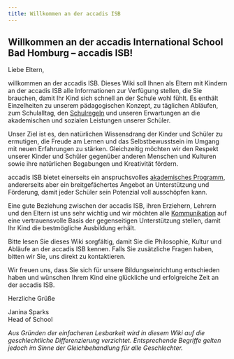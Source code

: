 ```yaml
---
title: Willkommen an der accadis ISB
---
```


## Willkommen an der accadis International School Bad Homburg – accadis ISB! 

Liebe Eltern,

willkommen an der accadis ISB. Dieses Wiki soll Ihnen als Eltern mit Kindern an der accadis ISB alle Informationen zur Verfügung stellen, die Sie brauchen, damit Ihr Kind sich schnell an der Schule wohl fühlt. Es enthält Einzelheiten zu unserem pädagogischen Konzept, zu täglichen Abläufen, zum Schulalltag, den [Schulregeln](/ISB-Eltern-wiki/de/Schulregeln "Schulregeln") und unseren Erwartungen an die akademischen und sozialen Leistungen unserer Schüler.

Unser Ziel ist es, den natürlichen Wissensdrang der Kinder und Schüler zu ermutigen, die Freude am Lernen und das Selbstbewusstsein im Umgang mit neuen Erfahrungen zu stärken. Gleichzeitig möchten wir den Respekt unserer Kinder und Schüler gegenüber anderen Menschen und Kulturen sowie ihre natürlichen Begabungen und Kreativität fördern.

accadis ISB bietet einerseits ein anspruchsvolles [akademisches Programm](/ISB-Eltern-wiki/de/Curriculum "Curriculum"), andererseits aber ein breitgefächertes Angebot an Unterstützung und Förderung, damit jeder Schüler sein Potenzial voll ausschöpfen kann.

Eine gute Beziehung zwischen der accadis ISB, ihren Erziehern, Lehrern und den Eltern ist uns sehr wichtig und wir möchten alle [Kommunikation](/ISB-Eltern-wiki/de/Kommunikation_und_Zusammenarbeit "Kommunikation und Zusammenarbeit") auf eine vertrauensvolle Basis der gegenseitigen Unterstützung stellen, damit Ihr Kind die bestmögliche Ausbildung erhält.

Bitte lesen Sie dieses Wiki sorgfältig, damit Sie die Philosophie, Kultur und Abläufe an der accadis ISB kennen. Falls Sie zusätzliche Fragen haben, bitten wir Sie, uns direkt zu kontaktieren.

Wir freuen uns, dass Sie sich für unsere Bildungseinrichtung entschieden haben und wünschen Ihrem Kind eine glückliche und erfolgreiche Zeit an der accadis ISB.

Herzliche Grüße

Janina Sparks  
Head of School

_Aus Gründen der einfacheren Lesbarkeit wird in diesem Wiki auf die geschlechtliche Differenzierung verzichtet. Entsprechende Begriffe gelten jedoch im Sinne der Gleichbehandlung für alle Geschlechter._
